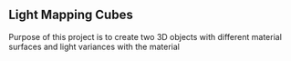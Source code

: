 ## Light Mapping Cubes
Purpose of this project is to create two 3D objects with different material surfaces and light variances with the material